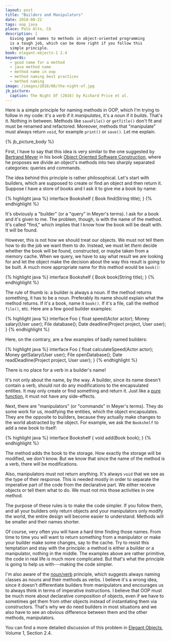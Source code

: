 ```yaml
---
layout: post
title: "Builders and Manipulators"
date: 2018-08-22
tags: oop java
place: Palo Alto, CA
description: |
  Giving good names to methods in object-oriented programming
  is a tough job, which can be done right if you follow this
  simple principle.
book: elegant-objects-1 2.4
keywords:
  - good name for a method
  - java method name
  - method name in oop
  - method naming best practices
  - method naming
image: /images/2018/08/the-night-of.jpg
jb_picture:
  caption: The Night Of (2016) by Richard Price et al.
---
```


Here is a simple principle for naming methods in OOP,
which I'm trying to follow in my code:
it's a _verb_ if it _manipulates_, it's a _noun_ if it _builds_.
That's it. Nothing in between. Methods like
`saveFile()` or `getTitle()` don't fit and must be renamed and refactored.
Moreover, methods that "manipulate" must always return `void`,
for example `print()` or `save()`. Let me explain.

<!--more-->

{% jb_picture_body %}

First, I have to say that this idea is very similar to the one
suggested by [Bertrand Meyer](https://en.wikipedia.org/wiki/Bertrand_Meyer) in his book
[Object Oriented Software Construction](https://amzn.to/2MWEuJP),
where he proposes we divide an object's methods into two sharply
separated categories: queries and commands.

The idea behind this principle is rather philosophical. Let's start
with builders, which are supposed to create or find an object and then return
it. Suppose I have a store of books and I ask it to give me a book
by name:

{% highlight java %}
interface Bookshelf {
  Book find(String title);
}
{% endhighlight %}

It's obviously a "builder" (or a "query" in Meyer's terms). I ask for
a book and it's given to me. The problem, though, is with the name of the method.
It's called "find," which implies that I know how the book will be dealt with. It will
be found.

However, this is not how we should treat our objects. We must not tell them
how to do the job we want them to do. Instead, we must let _them_ decide
whether the book will be found, constructed, or maybe taken from a memory cache.
When we query, we have to say what result we are looking for and let
the object make the decision about the way this result is going to be built.
A much more appropriate name for this method would be `book()`:

{% highlight java %}
interface Bookshelf {
  Book book(String title);
}
{% endhighlight %}

The rule of thumb is: a builder is always a noun. If the method returns
something, it has to be a noun. Preferably its name should explain what
the method returns. If it's a book, name it `book()`. If it's a file, call
the method `file()`, etc. Here are a few good builder examples:

{% highlight java %}
interface Foo {
  float speed(Actor actor);
  Money salary(User user);
  File database();
  Date deadline(Project project, User user);
}
{% endhighlight %}

Here, on the contrary, are a few examples of badly named builders:

{% highlight java %}
interface Foo {
  float calculateSpeed(Actor actor);
  Money getSalary(User user);
  File openDatabase();
  Date readDeadline(Project project, User user);
}
{% endhighlight %}

There is no place for a verb in a builder's name!

It's not only about the name, by the way. A builder, since its name doesn't
contain a verb, should not do any modifications to the encapsulated entities.
It may only create or find something and return it. Just like a
[pure function](https://en.wikipedia.org/wiki/Pure_function), it must not have any
side-effects.

Next, there are "manipulators" (or "commands" in Meyer's terms). They do some
work for us, modifying the entities, which the object encapsulates. They are
the opposite to builders, because they actually make changes to the world
abstracted by the object.
For example, we ask the `Bookshelf` to add a new book to itself:

{% highlight java %}
interface Bookshelf {
  void add(Book book);
}
{% endhighlight %}

The method adds the book to the storage. How exactly the storage will be
modified, we don't know. But we know that since the name of the method
is a verb, there will be modifications.

Also, manipulators must not return anything. It's always `void` that we see
as the type of their response. This is needed mostly in order to separate the imperative
part of the code from the declarative part. We either receive objects
or tell them what to do. We must not mix those activities in one method.

The purpose of these rules is to make the code simpler. If you follow
them, and all your builders only return objects and your manipulators
only modify the world, the entire design will become easier to
understand. Methods will be smaller and their names shorter.

Of course, very often you will have a hard time finding those names. From time to time
you will want to return something from a manipulator or make your builder
make some changes, say to the cache. Try to resist this temptation and stay
with the principle: a method is either a builder or a manipulator, nothing in
the middle. The examples above are rather primitive, the code in real life
is much more complicated. But that's what the principle is going to help
us with---making the code simpler.

I'm also aware of the [noun/verb](http://steve-yegge.blogspot.com/2006/03/execution-in-kingdom-of-nouns.html)
principle, which suggests always naming classes as nouns and their methods
as verbs. I believe it's a wrong idea, since it doesn't differentiate
builders from manipulators and encourages us to always think in terms
of imperative instructions. I believe that OOP must be much more about declarative
composition of objects, even if we have to sometimes get them from other objects
instead of instantiating them via constructors. That's why we do need builders
in most situations and we also have to see an obvious difference between them and the other
methods, manipulators.

You can find a more detailed discussion of this problem
in [Elegant Objects](http://goo.gl/W2WVMk), Volume 1, Section 2.4.

